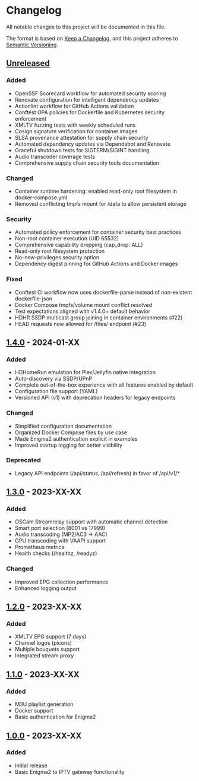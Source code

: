 # Changelog

All notable changes to this project will be documented in this file.

The format is based on [Keep a Changelog](https://keepachangelog.com/en/1.0.0/),
and this project adheres to [Semantic Versioning](https://semver.org/spec/v2.0.0.html).

## [Unreleased]

### Added
- OpenSSF Scorecard workflow for automated security scoring
- Renovate configuration for intelligent dependency updates
- Actionlint workflow for GitHub Actions validation
- Conftest OPA policies for Dockerfile and Kubernetes security enforcement
- XMLTV fuzzing tests with weekly scheduled runs
- Cosign signature verification for container images
- SLSA provenance attestation for supply chain security
- Automated dependency updates via Dependabot and Renovate
- Graceful shutdown tests for SIGTERM/SIGINT handling
- Audio transcoder coverage tests
- Comprehensive supply chain security tools documentation

### Changed
- Container runtime hardening: enabled read-only root filesystem in docker-compose.yml
- Removed conflicting tmpfs mount for /data to allow persistent storage

### Security
- Automated policy enforcement for container security best practices
- Non-root container execution (UID 65532)
- Comprehensive capability dropping (cap_drop: ALL)
- Read-only root filesystem protection
- No-new-privileges security option
- Dependency digest pinning for GitHub Actions and Docker images

### Fixed
- Conftest CI workflow now uses dockerfile-parse instead of non-existent dockerfile-json
- Docker Compose tmpfs/volume mount conflict resolved
- Test expectations aligned with v1.4.0+ default behavior
- HDHR SSDP multicast group joining in container environments (#22)
- HEAD requests now allowed for /files/ endpoint (#23)

## [1.4.0] - 2024-01-XX

### Added
- HDHomeRun emulation for Plex/Jellyfin native integration
- Auto-discovery via SSDP/UPnP
- Complete out-of-the-box experience with all features enabled by default
- Configuration file support (YAML)
- Versioned API (v1) with deprecation headers for legacy endpoints

### Changed
- Simplified configuration documentation
- Organized Docker Compose files by use case
- Made Enigma2 authentication explicit in examples
- Improved startup logging for better visibility

### Deprecated
- Legacy API endpoints (/api/status, /api/refresh) in favor of /api/v1/*

## [1.3.0] - 2023-XX-XX

### Added
- OSCam Streamrelay support with automatic channel detection
- Smart port selection (8001 vs 17999)
- Audio transcoding (MP2/AC3 → AAC)
- GPU transcoding with VAAPI support
- Prometheus metrics
- Health checks (/healthz, /readyz)

### Changed
- Improved EPG collection performance
- Enhanced logging output

## [1.2.0] - 2023-XX-XX

### Added
- XMLTV EPG support (7 days)
- Channel logos (picons)
- Multiple bouquets support
- Integrated stream proxy

## [1.1.0] - 2023-XX-XX

### Added
- M3U playlist generation
- Docker support
- Basic authentication for Enigma2

## [1.0.0] - 2023-XX-XX

### Added
- Initial release
- Basic Enigma2 to IPTV gateway functionality

[Unreleased]: https://github.com/ManuGH/xg2g/compare/v1.4.0...HEAD
[1.4.0]: https://github.com/ManuGH/xg2g/releases/tag/v1.4.0
[1.3.0]: https://github.com/ManuGH/xg2g/releases/tag/v1.3.0
[1.2.0]: https://github.com/ManuGH/xg2g/releases/tag/v1.2.0
[1.1.0]: https://github.com/ManuGH/xg2g/releases/tag/v1.1.0
[1.0.0]: https://github.com/ManuGH/xg2g/releases/tag/v1.0.0
